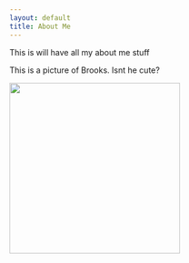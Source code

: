 ```yaml
---
layout: default
title: About Me
---
```


This is will have all my about me stuff

This is a picture of Brooks. Isnt he cute?

<img align="center" width="300"  src="https://user-images.githubusercontent.com/60712465/131028968-ddf3dccb-84e3-480b-824e-c8cf30aa4724.jpg">
